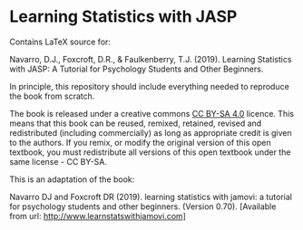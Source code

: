 # Learning Statistics with JASP

Contains LaTeX source for:

Navarro, D.J., Foxcroft, D.R., & Faulkenberry, T.J. (2019). Learning Statistics with JASP: A Tutorial for Psychology Students and Other Beginners.

In principle, this repository should include everything needed to reproduce the book from scratch.

The book is released under a creative commons [CC BY-SA 4.0](https://creativecommons.org/licenses/by-sa/4.0/) licence. This means that this book can be reused, remixed, retained, revised and redistributed (including commercially) as long as appropriate credit is given to the authors. If you remix, or modify the original version of this open textbook, you must redistribute all versions of this open textbook under the same license - CC BY-SA.

This is an adaptation of the book:

Navarro DJ and Foxcroft DR (2019). learning statistics with jamovi: a tutorial for psychology students and other beginners. (Version 0.70). [Available from url: http://www.learnstatswithjamovi.com]

